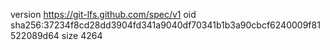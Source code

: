 version https://git-lfs.github.com/spec/v1
oid sha256:37234f8cd28dd3904fd341a9040df70341b1b3a90cbcf6240009f81522089d64
size 4264
